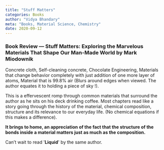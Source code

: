 ```yaml
---
title: "Stuff Matters"
categories: Books
author: "Vidya Bhandary"
meta: "Books, Material Science, Chemistry"
date: 2020-09-12
---
```


### Book Review — Stuff Matters: Exploring the Marvelous Materials That Shape Our Man-Made World by Mark Miodownik

Concrete cloth, Self-cleaning concrete, Chocolate Engineering, Materials that change behavior completely with just addition of one more layer of atoms, Material that is 99.8% air (Blurs around edges when viewed. The author equates it to holding a piece of sky !).

This is a effervescent romp through common materials that surround the author as he sits on his deck drinking coffee.
Most chapters read like a story going through the history of the material, chemical composition, structure and its relevance to our everyday life. (No chemical equations if this makes a difference).

**It brings to home, an appreciation of the fact that the structure of the bonds inside a material matters just as much as the composition.**

Can’t wait to read '__Liquid__' by the same author.